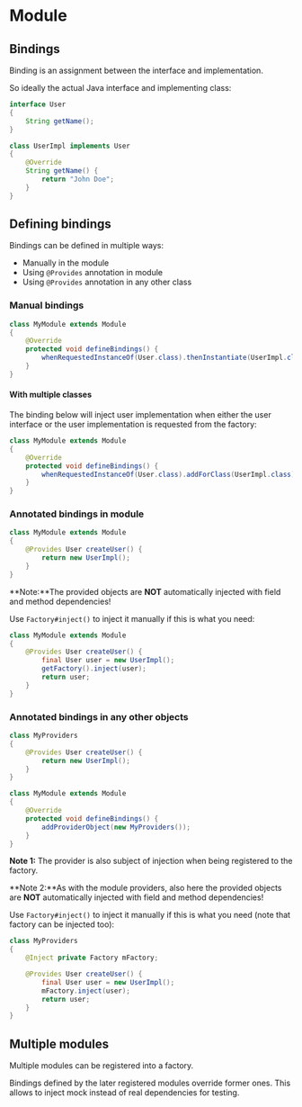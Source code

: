 # Module

## Bindings

Binding is an assignment between the interface and implementation.

So ideally the actual Java interface and implementing class:

```java
interface User
{
    String getName();
}
```

```java
class UserImpl implements User
{
    @Override
    String getName() {
        return "John Doe";
    }
}
```

## Defining bindings

Bindings can be defined in multiple ways:
* Manually in the module
* Using `@Provides` annotation in module
* Using `@Provides` annotation in any other class

### Manual bindings

```java
class MyModule extends Module
{
    @Override
    protected void defineBindings() {
        whenRequestedInstanceOf(User.class).thenInstantiate(UserImpl.class);
    }
}
```

#### With multiple classes

The binding below will inject user implementation when either the user interface or the user
implementation is requested from the factory:

```java
class MyModule extends Module
{
    @Override
    protected void defineBindings() {
        whenRequestedInstanceOf(User.class).addForClass(UserImpl.class).thenInstantiate(UserImpl.class);
    }
}
```

### Annotated bindings in module

```java
class MyModule extends Module
{
    @Provides User createUser() {
        return new UserImpl();
    }
}
```

**Note:**The provided objects are **NOT** automatically injected with field and method dependencies!

Use `Factory#inject()` to inject it manually if this is what you need:

```java
class MyModule extends Module
{
    @Provides User createUser() {
        final User user = new UserImpl();
        getFactory().inject(user);
        return user;
    }
}
```

### Annotated bindings in any other objects

```java
class MyProviders
{
    @Provides User createUser() {
        return new UserImpl();
    }
}
```

```java
class MyModule extends Module
{
    @Override
    protected void defineBindings() {
        addProviderObject(new MyProviders());
    }
}
```

**Note 1:** The provider is also subject of injection when being registered to the factory.

**Note 2:**As with the module providers, also here the provided objects are **NOT** automatically injected with field and method dependencies!

Use `Factory#inject()` to inject it manually if this is what you need (note that factory can be injected too):

```java
class MyProviders
{
    @Inject private Factory mFactory;

    @Provides User createUser() {
        final User user = new UserImpl();
        mFactory.inject(user);
        return user;
    }
}
```

## Multiple modules

Multiple modules can be registered into a factory.

Bindings defined by the later registered modules override former ones.
This allows to inject mock instead of real dependencies for testing.
